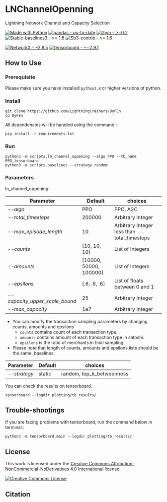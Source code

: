 # LNChannelOpenning
Lightning Network Channel and Capacity Selection


<div>

[![Made with Python](https://img.shields.io/badge/Python->=3.8-red?logo=python&logoColor=white)](https://python.org "Go to Python homepage")
[![pandas - up-to-date](https://img.shields.io/static/v1?label=pandas&message=up-to-date&color=blueviolet)](https://pandas.pydata.org/)
[![Gym - >=0.2](https://img.shields.io/static/v1?label=Gym&message=>%3D0.2&color=black)](https://github.com/openai/gym)
[![Stable-baselines3 - >= 1.6](https://img.shields.io/static/v1?label=Stable-baselines3&message=>%3D+1.6&color=2ea44f)](https://stable-baselines3.readthedocs.io/en/master/)
[![Sb3-contrib - >= 1.6](https://img.shields.io/static/v1?label=Sb3-contrib&message=>%3D+1.6&color=green)](https://sb3-contrib.readthedocs.io/en/master/)

[![NetworkX - ~2.8.5](https://img.shields.io/static/v1?label=NetworkX&message=~2.8.5&color=brightgreen)](https://networkx.org/)
[![tensorboard - ~=2.9.1](https://img.shields.io/static/v1?label=tensorboard&message=~%3D2.9.1&color=orange)](https://www.tensorflow.org/tensorboard/get_started#:~:text=TensorBoard%20is%20a%20tool%20for,dimensional%20space%2C%20and%20much%20more.)


</div>



## How to Use

### Prerequisite


Please make sure you have installed `python3.8` or higher versions of python.


### Install


```
git clone https://github.com/LightningCrashers/DyFEn
cd DyFEn
```
All dependencies will be handled using the command :

```pip install -r requirements.txt```


### Run

```
python3 -m scripts.ln_channel_oppening --algo PPO --tb_name PPO_tensorboard
python3 -m scripts.baselines --strategy random 
```

### Parameters
ln_channel_oppening:

| Parameter              | Default | choices                                      |
|------------------------|--------|----------------------------------------------|
| _--algo_               | PPO    | PPO, A2C     |
| _--total_timesteps_    | 200000 | Arbitrary Integer                            |
| _--max_episode_length_ | 10    | Arbitrary Integer less than total_timesteps  |
| _--counts_             | [10, 10, 10] | List of Integers                             |
| _--amounts_            | [10000, 50000, 100000] | List of Integers |
| _--epsilons_           | [.6, .6, .6] | List of floats between 0 and 1               |
| _--capacity_upper_scale_bound_           | 25 | Arbitrary Integer               |
| _--max_capacity_           | 1e7 | Arbitrary Integer               |



- You can modify the transaction sampling parameters by changing counts, amounts and epsilons
  - `counts` contains count of each transaction type. 
  - `amounts` contains amount of each transaction type in satoshi.
  - `epsilons` is the ratio of merchants in final sampling.
- Please note that length of counts, amounts and epsilons lists should be the same.
baselines:

| Parameter              | Default | choices                                      |
|------------------------|--------|----------------------------------------------|
| _--strategy_            | static | random, top_k_betweenness     |





You can check the results on tensorboard.

```
tensorboard --logdir plotting/tb_results/
```

## Trouble-shootings

If you are facing problems with tensorboard, run the command below in terminal :

```
python3 -m tensorboard.main --logdir plotting/tb_results/
```

## License


This work is licensed under the [Creative Commons Attribution-NonCommercial-NoDerivatives 4.0 International](http://creativecommons.org/licenses/by-nc-nd/4.0/) license.

<a rel="license" href="http://creativecommons.org/licenses/by-nc-nd/4.0/"><img alt="Creative Commons License" style="border-width:0" src="https://i.creativecommons.org/l/by-nc-nd/4.0/88x31.png" /></a>


## Citation






